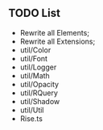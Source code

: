 TODO List
---

- Rewrite all Elements;
- Rewrite all Extensions;
- util/Color
- util/Font
- util/Logger
- util/Math
- util/Opacity
- util/RQuery
- util/Shadow
- util/Util
- Rise.ts
